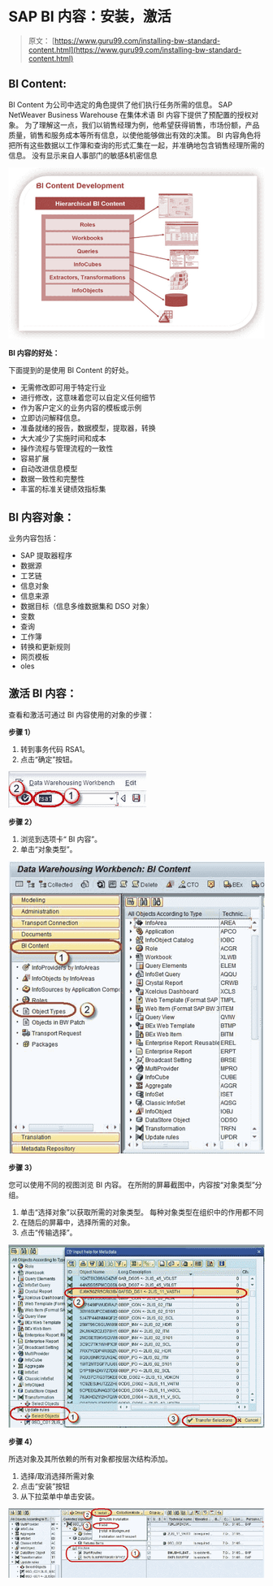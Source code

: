 # SAP BI 内容：安装，激活

> 原文： [https://www.guru99.com/installing-bw-standard-content.html](https://www.guru99.com/installing-bw-standard-content.html)

## BI Content:

BI Content 为公司中选定的角色提供了他们执行任务所需的信息。 SAP NetWeaver Business Warehouse 在集体术语 BI 内容下提供了预配置的授权对象。 为了理解这一点，我们以销售经理为例，他希望获得销售，市场份额，产品质量，销售和服务成本等所有信息，以使他能够做出有效的决策。 BI 内容角色将把所有这些数据以工作簿和查询的形式汇集在一起​​，并准确地包含销售经理所需的信息。 没有显示来自人事部门的敏感&机密信息

[![](img/3e1bfa491c267358778449e53435b32d.png)](/images/sap/SAP_BI/sap_bi_20_1.jpg)

**BI 内容的好处：**

下面提到的是使用 BI Content 的好处。

*   无需修改即可用于特定行业
*   进行修改，这意味着您可以自定义任何细节
*   作为客户定义的业务内容的模板或示例
*   立即访问解释信息。
*   准备就绪的报告，数据模型，提取器，转换
*   大大减少了实施时间和成本
*   操作流程与管理流程的一致性
*   容易扩展
*   自动改进信息模型
*   数据一致性和完整性
*   丰富的标准关键绩效指标集

## BI 内容对象：

业务内容包括：

*   SAP 提取器程序
*   数据源
*   工艺链
*   信息对象
*   信息来源
*   数据目标（信息多维数据集和 DSO 对象）
*   变数
*   查询
*   工作簿
*   转换和更新规则
*   网页模板
*   oles

## 激活 BI 内容：

查看和激活可通过 BI 内容使用的对象的步骤：

**步骤 1）**

1.  转到事务代码 RSA1。
2.  点击“确定”按钮。

[![](img/06b216ed350b16bccdf4cc3a09911686.png)](/images/sap/SAP_BI/sap_bi_20_2.jpg)

**步骤 2）**

1.  浏览到选项卡“ BI 内容”。
2.  单击“对象类型”。

[![](img/582e24fef40807c3e9545d0c819b7347.png)](/images/sap/SAP_BI/sap_bi_20_3.jpg)

**步骤 3）**

您可以使用不同的视图浏览 BI 内容。 在所附的屏幕截图中，内容按“对象类型”分组。

1.  单击“选择对象”以获取所需的对象类型。 每种对象类型在组织中的作用都不同
2.  在随后的屏幕中，选择所需的对象。
3.  点击“传输选择”。

[![](img/e16d5c519e0dfc614a779dd285146976.png)](/images/sap/SAP_BI/sap_bi_20_4.jpg)

**步骤 4）**

所选对象及其所依赖的所有对象都按层次结构添加。

1.  选择/取消选择所需对象
2.  点击“安装”按钮
3.  从下拉菜单中单击安装。

[![](img/e7ebc3f9b7b26f38a5b6b15eaf8dbd74.png)](/images/sap/SAP_BI/sap_bi_20_5.jpg)